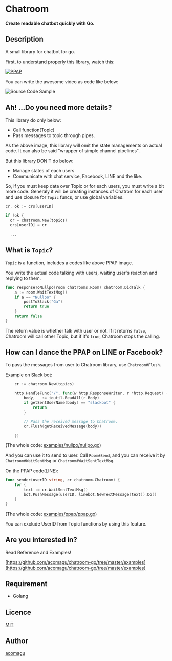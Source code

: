 Chatroom
========

__Create readable chatbot quickly with Go.__

## Description
A small library for chatbot for go.

First, to understand properly this library, watch this:

[![PPAP](http://img.youtube.com/vi/0E00Zuayv9Q/0.jpg)](http://www.youtube.com/watch?v=0E00Zuayv9Q)

You can write the awesome video as code like below:

![Source Code Sample](https://github.com/acomagu/chatroom-go/raw/master/img/Desktop.png)

## Ah! ...Do you need more details?

This library do only below:
- Call function(Topic)
- Pass messages to topic through pipes.

As the above image, this library will omit the state managements on actual code. It can also be said "wrapper of simple channel pipelines".

But this library DON'T do below:
- Manage states of each users
- Communicate with chat service, Facebook, LINE and the like.

So, if you must keep data over Topic or for each users, you must write a bit more code. Generaly it will be creating instances of Chatrom for each user and use closure for `Topic` funcs, or use global variables.

```Go
cr, ok := crs[userID]

if !ok {
  cr = chatroom.New(topics)
  crs[userID] = cr

  ...

```

## What is `Topic`?

`Topic` is a function, includes a codes like above PPAP image.

You write the actual code talking with users, waiting user's reaction and replying to them.

```Go
func responseToNullpo(room chatrooms.Room) chatroom.DidTalk {
	a := room.WaitTextMsg()
	if a == "Nullpo" {
		postToSlack("Ga")
		return true
	}
	return false
}
```

The return value is whether talk with user or not. If it returns `false`, Chatroom will call other Topic, but if it's `true`, Chatroom stops the calling.

## How can I dance the PPAP on LINE or Facebook?

To pass the messages from user to Chatroom library, use `Chatroom#Flush`.

Example on Slack bot:

```Go
	cr := chatroom.New(topics)

	http.HandleFunc("/", func(w http.ResponseWriter, r *http.Request) {
		body, _ := ioutil.ReadAll(r.Body)
		if getSentUserName(body) == "slackbot" {
			return
		}

		// Pass the received message to Chatroom.
		cr.Flush(getReceivedMessage(body))

	})
```

(The whole code: [examples/nullpo/nullpo.go](https://github.com/acomagu/chatroom-go/blob/master/examples/nullpo/nullpo.go))


And you can use it to send to user. Call `Room#Send`, and you can receive it by `Chatroom#WaitSentMsg` or `Chatroom#WaitSentTextMsg`.

On the PPAP code(LINE):

```Go
func sender(userID string, cr chatroom.Chatroom) {
	for {
		text := cr.WaitSentTextMsg()
		bot.PushMessage(userID, linebot.NewTextMessage(text)).Do()
	}
}
```

(The whole code: [examples/ppap/ppap.go](https://github.com/acomagu/chatroom-go/blob/master/examples/ppap/ppap.go))

You can exclude UserID from Topic functions by using this feature.

## Are you interested in?

Read Reference and Examples!

[https://github.com/acomagu/chatroom-go/tree/master/examples](https://github.com/acomagu/chatroom-go/tree/master/examples)

## Requirement
- Golang

## Licence

[MIT](https://github.com/tcnksm/tool/blob/master/LICENCE)

## Author

[acomagu](https://github.com/acomagu)
